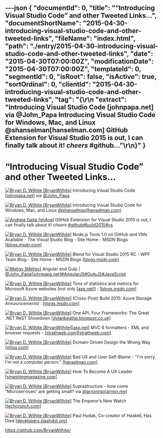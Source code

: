 ---json
{
  "documentId": 0,
  "title": "“Introducing Visual Studio Code” and other Tweeted Links…",
  "documentShortName": "2015-04-30-introducing-visual-studio-code-and-other-tweeted-links",
  "fileName": "index.html",
  "path": "./entry/2015-04-30-introducing-visual-studio-code-and-other-tweeted-links",
  "date": "2015-04-30T07:00:00Z",
  "modificationDate": "2015-04-30T07:00:00Z",
  "templateId": 0,
  "segmentId": 0,
  "isRoot": false,
  "isActive": true,
  "sortOrdinal": 0,
  "clientId": "2015-04-30-introducing-visual-studio-code-and-other-tweeted-links",
  "tag": "{\r\n  \"extract\": \"Introducing Visual Studio Code [johnpapa.net]  via @John_Papa       Introducing Visual Studio Code for Windows, Mac, and Linux @shanselman[hanselman.com]        GitHub Extension for Visual Studio 2015 is out, I can finally talk about it! *cheers* #github...\"\r\n}"
}
---

# “Introducing Visual Studio Code” and other Tweeted Links…

[<img alt="Bryan D. Wilhite [BryanWilhite]" src="https://songhay.blob.core.windows.net/shared-social-twitter/BryanWilhite.jpeg">](http://songhayblog.azurewebsites.net/ "Bryan D. Wilhite [BryanWilhite]") Introducing Visual Studio Code [[johnpapa.net]](http://www.johnpapa.net/visual-studio-code/) via [@John_Papa](http://twitter.com/John_Papa)

[<img alt="Bryan D. Wilhite [BryanWilhite]" src="https://songhay.blob.core.windows.net/shared-social-twitter/BryanWilhite.jpeg">](http://songhayblog.azurewebsites.net/ "Bryan D. Wilhite [BryanWilhite]") Introducing Visual Studio Code for Windows, Mac, and Linux [@shanselman](http://twitter.com/shanselman)[[hanselman.com]](http://www.hanselman.com/blog/IntroducingVisualStudioCodeForWindowsMacAndLinux.aspx)

[<img alt="Andreia Gaita [sh4na]" src="https://songhay.blob.core.windows.net/shared-social-twitter/sh4na.jpeg">](http://blog.worldofcoding.com/ "Andreia Gaita [sh4na]") GitHub Extension for Visual Studio 2015 is out, I can finally talk about it! *cheers* [#github](http://search.twitter.com/search?q=%23github)[#build2015](http://search.twitter.com/search?q=%23build2015)[#vs](http://search.twitter.com/search?q=%23vs)

[<img alt="Bryan D. Wilhite [BryanWilhite]" src="https://songhay.blob.core.windows.net/shared-social-twitter/BryanWilhite.jpeg">](http://songhayblog.azurewebsites.net/ "Bryan D. Wilhite [BryanWilhite]") Node.js Tools 1.0 on GitHub and VMs Available - The Visual Studio Blog - Site Home - MSDN Blogs [[blogs.msdn.com]](http://blogs.msdn.com/b/visualstudio/archive/2015/04/24/node-js-tools-1-0-on-github-and-vms-available.aspx)

[<img alt="Bryan D. Wilhite [BryanWilhite]" src="https://songhay.blob.core.windows.net/shared-social-twitter/BryanWilhite.jpeg">](http://songhayblog.azurewebsites.net/ "Bryan D. Wilhite [BryanWilhite]") Blend for Visual Studio 2015 RC - WPF Team Blog - Site Home - MSDN Blogs [[blogs.msdn.com]](http://blogs.msdn.com/b/wpf/archive/2015/04/29/blend-for-visual-studio-2015-rc.aspx)

[<img alt="Meligy [Meligy]" src="https://songhay.blob.core.windows.net/shared-social-twitter/Meligy.jpeg">](http://gurustop.net/ "Meligy [Meligy]") Angular and Gulp | [@John_Papa](http://twitter.com/John_Papa)[[johnpapa.net]](http://www.johnpapa.net/angular-and-gulp/?utm_content=bufferab779&utm_medium=social&utm_source=twitter.com&utm_campaign=buffer)[#AngularJS](http://search.twitter.com/search?q=%23AngularJS)[#GulpJS](http://search.twitter.com/search?q=%23GulpJS)[#JavaScript](http://search.twitter.com/search?q=%23JavaScript)

[<img alt="Bryan D. Wilhite [BryanWilhite]" src="https://songhay.blob.core.windows.net/shared-social-twitter/BryanWilhite.jpeg">](http://songhayblog.azurewebsites.net/ "Bryan D. Wilhite [BryanWilhite]") Tons of statistics and metrics for Microsoft Azure websites (not only [[asp.net]](http://www.asp.net/)) : [[blogs.msdn.com]](http://blogs.msdn.com/b/cdndevs/archive/2015/04/23/tons-of-statistics-and-metrics-for-microsoft-azure-websites-not-only-asp-net.aspx)

[<img alt="Bryan D. Wilhite [BryanWilhite]" src="https://songhay.blob.core.windows.net/shared-social-twitter/BryanWilhite.jpeg">](http://songhayblog.azurewebsites.net/ "Bryan D. Wilhite [BryanWilhite]") (Cross-Post) Build 2015: Azure Storage Announcements! : [[blogs.msdn.com]](http://blogs.msdn.com/b/windowsazurestorage/archive/2015/04/29/build-2015-azure-storage-announcements.aspx)

[<img alt="Bryan D. Wilhite [BryanWilhite]" src="https://songhay.blob.core.windows.net/shared-social-twitter/BryanWilhite.jpeg">](http://songhayblog.azurewebsites.net/ "Bryan D. Wilhite [BryanWilhite]") One API, Four Frameworks: The Great .NET ReST Showdown [[dylanbeattie.blogspot.co.uk]](http://dylanbeattie.blogspot.co.uk/2015/04/one-api-four-frameworks-great-net-rest.html)

[<img alt="Bryan D. Wilhite [BryanWilhite]" src="https://songhay.blob.core.windows.net/shared-social-twitter/BryanWilhite.jpeg">](http://songhayblog.azurewebsites.net/ "Bryan D. Wilhite [BryanWilhite]")[[asp.net]](http://www.asp.net/) MVC 6 formatters - XML and browser requests - [[strathweb.com]](http://www.strathweb.com/2015/04/asp-net-mvc-6-formatters-xml-browser-requests/)[[strathweb.com]](http://www.strathweb.com/2015/04/asp-net-mvc-6-formatters-xml-browser-requests/)

[<img alt="Bryan D. Wilhite [BryanWilhite]" src="https://songhay.blob.core.windows.net/shared-social-twitter/BryanWilhite.jpeg">](http://songhayblog.azurewebsites.net/ "Bryan D. Wilhite [BryanWilhite]") Domain-Driven Design the Wrong Way [[infoq.com]](http://www.infoq.com/news/2015/04/ddd-wrong-way?utm_campaign=infoq_content&utm_source=infoq&utm_medium=feed&utm_term=global#.VT_X_p3Jq1E.twitter)

[<img alt="Bryan D. Wilhite [BryanWilhite]" src="https://songhay.blob.core.windows.net/shared-social-twitter/BryanWilhite.jpeg">](http://songhayblog.azurewebsites.net/ "Bryan D. Wilhite [BryanWilhite]") Bad UX and User Self-Blame - "I'm sorry, I'm not a computer person." [[hanselman.com]](http://www.hanselman.com/blog/BadUXAndUserSelfBlameImSorryImNotAComputerPerson.aspx)

[<img alt="Bryan D. Wilhite [BryanWilhite]" src="https://songhay.blob.core.windows.net/shared-social-twitter/BryanWilhite.jpeg">](http://songhayblog.azurewebsites.net/ "Bryan D. Wilhite [BryanWilhite]") How To Become A UX Leader [[smashingmagazine.com]](http://www.smashingmagazine.com/2015/04/how-to-become-a-ux-leader/)

[<img alt="Bryan D. Wilhite [BryanWilhite]" src="https://songhay.blob.core.windows.net/shared-social-twitter/BryanWilhite.jpeg">](http://songhayblog.azurewebsites.net/ "Bryan D. Wilhite [BryanWilhite]") Suprastructure – how come “Microservices” are getting small? via [@arnonrgo](http://twitter.com/arnonrgo)[[arnon.me]](http://arnon.me/2015/04/suprastructure/)

[<img alt="Bryan D. Wilhite [BryanWilhite]" src="https://songhay.blob.core.windows.net/shared-social-twitter/BryanWilhite.jpeg">](http://songhayblog.azurewebsites.net/ "Bryan D. Wilhite [BryanWilhite]") The Emperor’s New Watch [[techcrunch.com]](http://techcrunch.com/2015/04/27/the-emperors-new-watch/#.iocbcf:4RpY)

[<img alt="Bryan D. Wilhite [BryanWilhite]" src="https://songhay.blob.core.windows.net/shared-social-twitter/BryanWilhite.jpeg">](http://songhayblog.azurewebsites.net/ "Bryan D. Wilhite [BryanWilhite]") Paul Hudak, Co-creator of Haskell, Has Died [[developers.slashdot.org]](http://developers.slashdot.org/story/15/04/30/1830256/paul-hudak-co-creator-of-haskell-has-died?utm_source=feedly1.0mainlinkanon&utm_medium=feed)

<https://github.com/BryanWilhite/>
